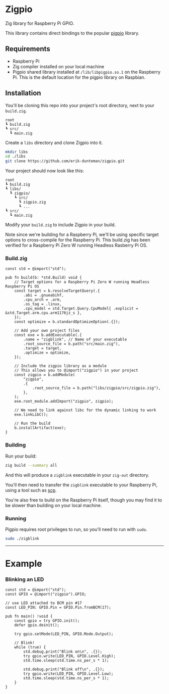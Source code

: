 # Zigpio

Zig library for Raspberry Pi GPIO.

This library contains direct bindings to the popular [pigpio](https://github.com/joan2937/pigpio) library.

## Requirements
- Raspberry Pi
- Zig compiler installed on your local machine
- Pigpio shared library installed at `/lib/libpigpio.so.1` on the Raspberry Pi. This is the default location for the pigpio library on Raspbian.

## Installation

You'll be cloning this repo into your project's root directory, next to your `build.zig`.

```
root
┗ build.zig
┗ src/
  ┗ main.zig
```
Create a `libs` directory and clone Zigpio into it.

```bash
mkdir libs
cd ./libs
git clone https://github.com/erik-dunteman/zigpio.git
```

Your project should now look like this:
```
root
┗ build.zig
┗ libs/
  ┗ zigpio/
    ┗ src/
      ┗ zigpio.zig
      ┗ ...
┗ src/
  ┗ main.zig
```


Modify your `build.zig` to include Zigpio in your build.

Note since we're building for a Raspberry Pi, we'll be using specific target options to cross-compile for the Raspberry Pi. This build.zig has been verified for a Raspberry Pi Zero W running Headless Rasberry Pi OS.

### Build.zig
```zig
const std = @import("std");

pub fn build(b: *std.Build) void {
    // Target options for a Raspberry Pi Zero W running Headless Raspberry Pi OS
    const target = b.resolveTargetQuery(.{
        .abi = .gnueabihf,
        .cpu_arch = .arm,
        .os_tag = .linux,
        .cpu_model = std.Target.Query.CpuModel{ .explicit = &std.Target.arm.cpu.arm1176jz_s },
    });
    const optimize = b.standardOptimizeOption(.{});

    // Add your own project files
    const exe = b.addExecutable(.{
        .name = "zigblink", // Name of your executable
        .root_source_file = b.path("src/main.zig"),
        .target = target,
        .optimize = optimize,
    });

    // Include the zigpio library as a module
    // This allows you to @import("zigpio") in your project
    const zigpio = b.addModule(
        "zigpio",
        .{
            .root_source_file = b.path("libs/zigpio/src/zigpio.zig"),
        },
    );
    exe.root_module.addImport("zigpio", zigpio);

    // We need to link against libc for the dynamic linking to work
    exe.linkLibC();

    // Run the build
    b.installArtifact(exe);
}
```

### Building

Run your build:
```bash
zig build --summary all
```

And this will produce a `zigblink` executable in your `zig-out` directory.

You'll then need to transfer the `zigblink` executable to your Raspberry Pi, using a tool such as [scp](https://www.geeksforgeeks.org/scp-command-in-linux-with-examples/).

You're also free to build on the Raspberry Pi itself, though you may find it to be slower than building on your local machine.

### Running
Pigpio requires root privileges to run, so you'll need to run with `sudo`.
```bash
sudo ./zigblink
```

---

# Example

### Blinking an LED
```zig
const std = @import("std");
const GPIO = @import("zigpio").GPIO;

// use LED attached to BCM pin #17
const LED_PIN: GPIO.Pin = GPIO.Pin.fromBCM(17);

pub fn main() !void {
    const gpio = try GPIO.init();
    defer gpio.deinit();

    try gpio.setMode(LED_PIN, GPIO.Mode.Output);

    // Blink!
    while (true) {
        std.debug.print("Blink on\n", .{});
        try gpio.write(LED_PIN, GPIO.Level.High);
        std.time.sleep(std.time.ns_per_s * 1);

        std.debug.print("Blink off\n", .{});
        try gpio.write(LED_PIN, GPIO.Level.Low);
        std.time.sleep(std.time.ns_per_s * 1);
    }
}
```
